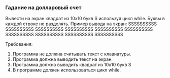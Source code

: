 
### Гадание на долларовый счет

Вывести на экран квадрат из 10х10 букв S используя цикл while.
Буквы в каждой строке не разделять.
Пример вывода на экран:
SSSSSSSSSS
SSSSSSSSSS
SSSSSSSSSS
SSSSSSSSSS
SSSSSSSSSS
SSSSSSSSSS
SSSSSSSSSS
SSSSSSSSSS
SSSSSSSSSS
SSSSSSSSSS


Требования:
1.	Программа не должна считывать текст c клавиатуры.
2.	Программа должна выводить текст на экран.
3.	Программа должна выводить квадрат из 10х10 букв S
4.	В программе должен использоваться цикл while.


